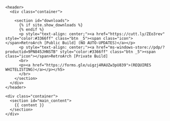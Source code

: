 <html lang="{{ site.lang | default: "en-US" }}">
  <head>
    <meta charset='utf-8'>
    <meta http-equiv="X-UA-Compatible" content="IE=edge">
    <meta name="viewport" content="width=device-width, initial-scale=1">
    <link rel="stylesheet" href="{{ '/assets/css/style.css?v=' | append: site.github.build_revision | relative_url }}">

  </head>

  <body>

    <header>
      <div class="container">

        <section id="downloads">
          {% if site.show_downloads %}
          {% endif %}
          <p style="text-align: center;"><a href="https://cutt.ly/ZEo3rev" style="color:#3366ff" class="btn _5"><span class="icon"></span>RetroArch [Public Build] (NO AUTO-UPDATES)</a></p>
          <p style="text-align: center;"><a href="ms-windows-store://pdp/?productid=9PN845JHNSTB" style="color:#3366ff" class="btn _5"><span class="icon"></span>RetroArch [Private Build]
          <br>
          <p><a href="https://forms.gle/uigzj4RAUZw3pU839">(REQUIRES WHITELISTING)</a></p></h5>
          </br>
        </section>
      </div>
    </header>

    <div class="container">
      <section id="main_content">
        {{ content }}
      </section>
    </div>
  </body>
</html>
